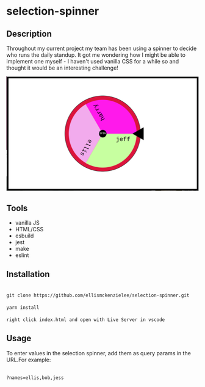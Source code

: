 # selection-spinner

## Description

Throughout my current project my team has been using a spinner to decide who runs the daily standup. It got me wondering how I might be able to implement one myself - I haven't used vanilla CSS for a while so and thought it would be an interesting challenge! 

![alt text](src/spinner.png "selection spinner screenshot")

## Tools
- vanilla JS
- HTML/CSS
- esbuild
- jest
- make
- eslint

## Installation
``` code

git clone https://github.com/ellismckenzielee/selection-spinner.git

yarn install

right click index.html and open with Live Server in vscode

```

## Usage

To enter values in the selection spinner, add them as query params in the URL.For example:
``` code

?names=ellis,bob,jess

```